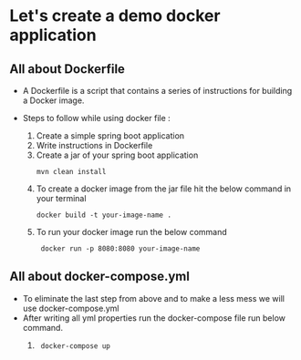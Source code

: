 <h1>Let's create a demo docker application </h1>
<h2>All about Dockerfile</h2>
<ul>
<li>A Dockerfile is a script that contains a series of instructions for building a Docker image. </li>
</ul>

<ul>
<li>Steps to follow while using docker file : </li>
<ol>
<li>Create a simple spring boot application</li>
<li>Write instructions in Dockerfile</li>
<li> Create a jar of your spring boot application</li>

``` mvn clean install ```

<li>To create a docker image from the jar file hit the below command in your terminal</li>

```docker build -t your-image-name .```
<li>To run your docker image run the below command</li>

``` docker run -p 8080:8080 your-image-name```
</ol>
</ul>
<h2>All about docker-compose.yml</h2>

<ul>
<li>To eliminate the last step from above and to make a less mess we will use docker-compose.yml</li>
<li>After writing all yml properties run the docker-compose file run below command.</li>
<ol>
<li>

``` docker-compose up```
</li>
</ol>
</ul>

